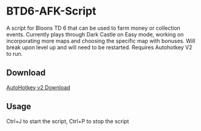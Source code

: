 # BTD6-AFK-Script
A script for Bloons TD 6 that can be used to farm money or collection events. Currently plays through Dark Castle on Easy mode, working on incorporating more maps and choosing the specific map with bonuses. Will break upon level up and will need to be restarted. Requires Autohotkey V2 to run.

## Download
[AutoHotkey v2 Download](https://autohotkey.com/download/ahk.zip)

## Usage
Ctrl+J to start the script, Ctrl+P to stop the script
